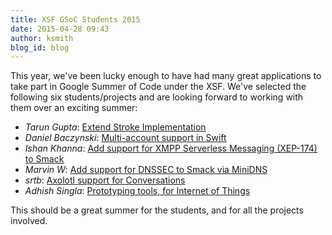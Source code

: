 ```yaml
---
title: XSF GSoC Students 2015
date: 2015-04-28 09:43
author: ksmith
blog_id: blog
---
```


This year, we've been lucky enough to have had many great applications to take part in Google Summer of Code under the XSF. We've selected the following six students/projects and are looking forward to working with them over an exciting summer:

- *Tarun Gupta*: [Extend Stroke Implementation](https://www.google-melange.com/gsoc/project/details/google/gsoc2015/tarun018/5741031244955648)
- *Daniel Baczynski*: [Multi-account support in Swift](https://www.google-melange.com/gsoc/project/details/google/gsoc2015/matrix4/5724160613416960)
- *Ishan Khanna*: [Add support for XMPP Serverless Messaging (XEP-174) to Smack](https://www.google-melange.com/gsoc/project/details/google/gsoc2015/ishan1604/5697982787747840)
- *Marvin W*: [Add support for DNSSEC to Smack via MiniDNS](https://www.google-melange.com/gsoc/project/details/google/gsoc2015/larma/5643440998055936)
- *srtb*: [Axolotl support for Conversations](https://www.google-melange.com/gsoc/project/details/google/gsoc2015/strb/5750085036015616)
- *Adhish Singla*: [Prototyping tools, for Internet of Things](https://www.google-melange.com/gsoc/project/details/google/gsoc2015/adhish/5724160613416960)

This should be a great summer for the students, and for all the projects involved.
